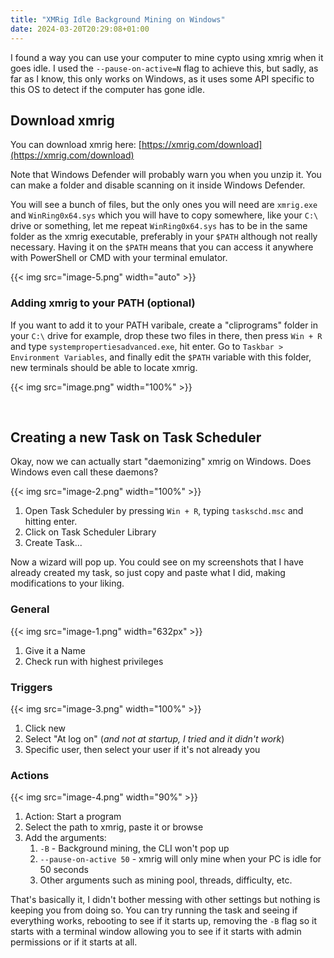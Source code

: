 ```yaml
---
title: "XMRig Idle Background Mining on Windows"
date: 2024-03-20T20:29:08+01:00
---
```


I found a way you can use your computer to mine cypto using xmrig when it goes idle. I used the `--pause-on-active=N` flag to achieve this, but sadly, as far as I know, this only works on Windows, as it uses some API specific to this OS to detect if the computer has gone idle.

## Download xmrig

You can download xmrig here: [https://xmrig.com/download](https://xmrig.com/download)

Note that Windows Defender will probably warn you when you unzip it. You can make a folder and disable scanning on it inside Windows Defender.

You will see a bunch of files, but the only ones you will need are `xmrig.exe` and `WinRing0x64.sys` which you will have to copy somewhere, like your `C:\` drive or something, let me repeat `WinRing0x64.sys` has to be in the same folder as the xmrig executable, preferably in your `$PATH` although not really necessary. Having it on the `$PATH` means that you can access it anywhere with PowerShell or CMD with your terminal emulator.

{{< img src="image-5.png" width="auto" >}}

### Adding xmrig to your PATH (optional)

If you want to add it to your PATH varibale, create a "cliprograms" folder in your `C:\` drive for example, drop these two files in there, then press `Win + R` and type `systempropertiesadvanced.exe`, hit enter. Go to `Taskbar > Environment Variables`, and finally edit the `$PATH` variable with this folder, new terminals should be able to locate xmrig.

{{< img src="image.png" width="100%" >}}

<br>

## Creating a new Task on Task Scheduler

Okay, now we can actually start "daemonizing" xmrig on Windows. Does Windows even call these daemons?

{{< img src="image-2.png" width="100%" >}}

1. Open Task Scheduler by pressing `Win + R`, typing `taskschd.msc` and hitting enter.
2. Click on Task Scheduler Library
3. Create Task...

Now a wizard will pop up. You could see on my screenshots that I have already created my task, so just copy and paste what I did, making modifications to your liking.

### General

{{< img src="image-1.png" width="632px" >}}

1. Give it a Name
2. Check run with highest privileges

### Triggers

{{< img src="image-3.png" width="100%" >}}

1. Click new
2. Select "At log on" (*and not at startup, I tried and it didn't work*)
3. Specific user, then select your user if it's not already you

### Actions

{{< img src="image-4.png" width="90%" >}}

1. Action: Start a program
2. Select the path to xmrig, paste it or browse
3. Add the arguments:
    1. `-B` - Background mining, the CLI won't pop up 
    2. `--pause-on-active 50` - xmrig will only mine when your PC is idle for 50 seconds
    3. Other arguments such as mining pool, threads, difficulty, etc.

That's basically it, I didn't bother messing with other settings but nothing is keeping you from doing so. You can try running the task and seeing if everything works, rebooting to see if it starts up, removing the `-B` flag so it starts with a terminal window allowing you to see if it starts with admin permissions or if it starts at all.
